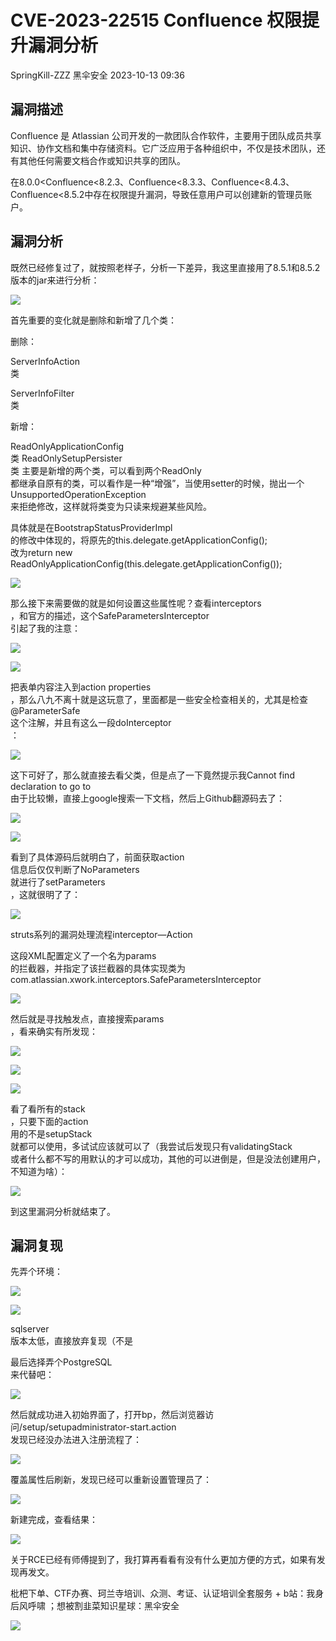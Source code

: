 #  CVE-2023-22515 Confluence 权限提升漏洞分析   
SpringKill-ZZZ  黑伞安全   2023-10-13 09:36  
  
## 漏洞描述  
  
Confluence 是 Atlassian 公司开发的一款团队合作软件，主要用于团队成员共享知识、协作文档和集中存储资料。它广泛应用于各种组织中，不仅是技术团队，还有其他任何需要文档合作或知识共享的团队。  
  
在8.0.0<Confluence<8.2.3、Confluence<8.3.3、Confluence<8.4.3、Confluence<8.5.2中存在权限提升漏洞，导致任意用户可以创建新的管理员账户。  
## 漏洞分析  
  
既然已经修复过了，就按照老样子，分析一下差异，我这里直接用了8.5.1和8.5.2版本的jar来进行分析：  
  
![](https://mmbiz.qpic.cn/mmbiz_png/ZS0VQrDMfGpTLXt3ibuNGJggDF3RHAAGjzBKGWIxFLdQoWzWR2wibH7g1DYZDL19cGL4UxwnAiaM9yDkUBEcswh4Q/640?wx_fmt=png "")  
  
首先重要的变化就是删除和新增了几个类：  
  
删除：  
  
ServerInfoAction  
类  
  
ServerInfoFilter  
类  
  
新增：  
  
ReadOnlyApplicationConfig  
类 ReadOnlySetupPersister  
类 主要是新增的两个类，可以看到两个ReadOnly  
都继承自原有的类，可以看作是一种“增强”，当使用setter的时候，抛出一个UnsupportedOperationException  
来拒绝修改，这样就将类变为只读来规避某些风险。  
  
具体就是在BootstrapStatusProviderImpl  
的修改中体现的，将原先的this.delegate.getApplicationConfig();  
改为return new ReadOnlyApplicationConfig(this.delegate.getApplicationConfig());  
  
![](https://mmbiz.qpic.cn/mmbiz_png/ZS0VQrDMfGpTLXt3ibuNGJggDF3RHAAGjDLQP6F73KJwe9DtqQWg3LJSY63mD7xJ1OnNVAY2XYicCShgkO8w27SQ/640?wx_fmt=png "")  
  
那么接下来需要做的就是如何设置这些属性呢？查看interceptors  
，和官方的描述，这个SafeParametersInterceptor  
引起了我的注意：  
  
![](https://mmbiz.qpic.cn/mmbiz_png/ZS0VQrDMfGpTLXt3ibuNGJggDF3RHAAGjicLFQGy58MmXPicw3l54qichvb8CLQ1pClRKupdiconicEqAK1nUtZGbv3g/640?wx_fmt=png "")  
  
![](https://mmbiz.qpic.cn/mmbiz_png/ZS0VQrDMfGpTLXt3ibuNGJggDF3RHAAGjLJ9DUWwzOFdFan9FXszjkSDHZzPibGTkE9jcVWyLgujt819PWGqoARg/640?wx_fmt=png "")  
  
把表单内容注入到action properties  
，那么八九不离十就是这玩意了，里面都是一些安全检查相关的，尤其是检查@ParameterSafe  
这个注解，并且有这么一段doInterceptor  
：  
  
![](https://mmbiz.qpic.cn/mmbiz_png/ZS0VQrDMfGpTLXt3ibuNGJggDF3RHAAGj1vVC4NtDnm723pq8dXm4XA3WphmBUWwBaxhI2xYpjHeiaeMQBNjuyPg/640?wx_fmt=png "")  
  
这下可好了，那么就直接去看父类，但是点了一下竟然提示我Cannot find declaration to go to  
由于比较懒，直接上google搜索一下文档，然后上Github翻源码去了：  
  
![](https://mmbiz.qpic.cn/mmbiz_png/ZS0VQrDMfGpTLXt3ibuNGJggDF3RHAAGjcQwIHzVCvrkgb0uRmARVATjwiceUWon6Tehsc7JFBh2SiajovbF9WdCQ/640?wx_fmt=png "")  
  
![](https://mmbiz.qpic.cn/mmbiz_png/ZS0VQrDMfGpTLXt3ibuNGJggDF3RHAAGjpBIpiaPDbK7yrZv3wHSmsUwq2D5xM7Kaicbyv2ah5RibYpUkIvdl3m6gQ/640?wx_fmt=png "")  
  
看到了具体源码后就明白了，前面获取action  
信息后仅仅判断了NoParameters  
就进行了setParameters  
，这就很明了了：  
  
![](https://mmbiz.qpic.cn/mmbiz_png/ZS0VQrDMfGpTLXt3ibuNGJggDF3RHAAGjziccpjzLmLkQZhXHLp4F0Tx13VicjREgXo5d0EfYDcAI7XBBozib0y4qA/640?wx_fmt=png "")  
  
struts系列的漏洞处理流程interceptor—Action  
  
这段XML配置定义了一个名为params  
的拦截器，并指定了该拦截器的具体实现类为com.atlassian.xwork.interceptors.SafeParametersInterceptor  
  
![](https://mmbiz.qpic.cn/mmbiz_png/ZS0VQrDMfGpTLXt3ibuNGJggDF3RHAAGjkQxea3Gfczv2uYicKusjbt0HyffOOWYseFy4wVnVSnMPOx9wJrLbj9w/640?wx_fmt=png "")  
  
然后就是寻找触发点，直接搜索params  
，看来确实有所发现：  
  
![](https://mmbiz.qpic.cn/mmbiz_png/ZS0VQrDMfGpTLXt3ibuNGJggDF3RHAAGjotXFT9gLzdERJmHAIW1sjFLpMiaXebsicyeL57MiaRib3jyeu5ItS9WqaA/640?wx_fmt=png "")  
  
![](https://mmbiz.qpic.cn/mmbiz_png/ZS0VQrDMfGpTLXt3ibuNGJggDF3RHAAGjfrrFF1gXo9shamYicnoAV1x6CSlCyPX9BNrPHKMjuiaqgPGNNdV8juLA/640?wx_fmt=png "")  
  
![](https://mmbiz.qpic.cn/mmbiz_png/ZS0VQrDMfGpTLXt3ibuNGJggDF3RHAAGjjeGbEAfyf30H5ZhwJPh2tS5ibvfibran3TlHsbODQx9VfJbjacajczvQ/640?wx_fmt=png "")  
  
看了看所有的stack  
，只要下面的action  
用的不是setupStack  
就都可以使用，多试试应该就可以了（我尝试后发现只有validatingStack  
或者什么都不写的用默认的才可以成功，其他的可以进倒是，但是没法创建用户，不知道为啥）：  
  
![](https://mmbiz.qpic.cn/mmbiz_png/ZS0VQrDMfGpTLXt3ibuNGJggDF3RHAAGj0PDKrfiao0vPGA4E0L9RVDTiabWS46SP45LqSBtR2MicqfIHCKdat393g/640?wx_fmt=png "")  
  
到这里漏洞分析就结束了。  
## 漏洞复现  
  
先弄个环境：  
  
![](https://mmbiz.qpic.cn/mmbiz_png/ZS0VQrDMfGpTLXt3ibuNGJggDF3RHAAGj7mZUCiaouvIuCjoQyHgPOOW53zMiaKiawEgPSX1icrnwuDB6TqK9PIpvKA/640?wx_fmt=png "")  
  
![](https://mmbiz.qpic.cn/mmbiz_png/ZS0VQrDMfGpTLXt3ibuNGJggDF3RHAAGjHnY0SxIyP9fZ63KvPticALgib0KFttb6Y3niaYFo42bwxHLObTGcgBW4Q/640?wx_fmt=png "")  
  
sqlserver  
版本太低，直接放弃复现（不是  
  
最后选择弄个PostgreSQL  
来代替吧：  
  
![](https://mmbiz.qpic.cn/mmbiz_png/ZS0VQrDMfGpTLXt3ibuNGJggDF3RHAAGjPia6ZI6KpWehszdzQIFib8gz22qLkPs7cjm9rkGNtiaSFEKiaczuIShnLg/640?wx_fmt=png "")  
  
然后就成功进入初始界面了，打开bp，然后浏览器访问/setup/setupadministrator-start.action  
发现已经没办法进入注册流程了：  
  
![](https://mmbiz.qpic.cn/mmbiz_png/ZS0VQrDMfGpTLXt3ibuNGJggDF3RHAAGj2wFPFicn3B3Kia7DKbNVxOwriaMJibIC2bylSZia8j7eFJwdqic54nQ8cicuQ/640?wx_fmt=png "")  
  
覆盖属性后刷新，发现已经可以重新设置管理员了：  
  
![](https://mmbiz.qpic.cn/mmbiz_png/ZS0VQrDMfGpTLXt3ibuNGJggDF3RHAAGjTjBVMPeeLGXJqgiajcX4BSiaXBkHeypibbyK7E6nU88zvN4ncnjhLtuvA/640?wx_fmt=png "")  
  
新建完成，查看结果：  
  
![](https://mmbiz.qpic.cn/mmbiz_png/ZS0VQrDMfGpTLXt3ibuNGJggDF3RHAAGjy7Hticg4ykicI5blPUwHAOpTqvmuxgcTIZMlvnZSNCt6icAOibrueq3Ipw/640?wx_fmt=png "")  
  
关于RCE已经有师傅提到了，我打算再看看有没有什么更加方便的方式，如果有发现再发文。  
  
  
  
枇杷下单、CTF办赛、珂兰寺培训、众测、考证、认证培训全套服务 + b站：我身后风呼啸 ；想被割韭菜知识星球：黑伞安全  
  
![](https://mmbiz.qpic.cn/mmbiz_png/ZS0VQrDMfGqlGibMryxesibVIIx4966ibz81MMTic0Fuq87wEqAze4MGxlFfxuHcIm3OvdqqPmZPr3BnZdvBK9iaMFw/640?wx_fmt=png&wxfrom=5&wx_lazy=1&wx_co=1 "")  
  
  

